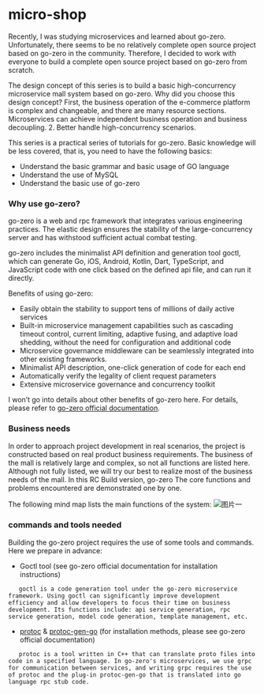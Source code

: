 # micro-shop
Recently, I was studying microservices and learned about go-zero. Unfortunately, there seems to be no relatively complete open source project based on go-zero in the community. Therefore, I decided to work with everyone to build a complete open source project based on go-zero from scratch.

The design concept of this series is to build a basic high-concurrency microservice mall system based on go-zero. Why did you choose this design concept?
First, the business operation of the e-commerce platform is complex and changeable, and there are many resource sections. Microservices can achieve independent business operation and business decoupling.
2. Better handle high-concurrency scenarios.

This series is a practical series of tutorials for go-zero. Basic knowledge will be less covered, that is, you need to have the following basics:

* Understand the basic grammar and basic usage of GO language
* Understand the use of MySQL
* Understand the basic use of go-zero

### Why use go-zero?
go-zero is a web and rpc framework that integrates various engineering practices. The elastic design ensures the stability of the large-concurrency server and has withstood sufficient actual combat testing.

go-zero includes the minimalist API definition and generation tool goctl, which can generate Go, iOS, Android, Kotlin, Dart, TypeScript, and JavaScript code with one click based on the defined api file, and can run it directly.

Benefits of using go-zero:

* Easily obtain the stability to support tens of millions of daily active services
* Built-in microservice management capabilities such as cascading timeout control, current limiting, adaptive fusing, and adaptive load shedding, without the need for configuration and additional code
* Microservice governance middleware can be seamlessly integrated into other existing frameworks.
* Minimalist API description, one-click generation of code for each end
* Automatically verify the legality of client request parameters
* Extensive microservice governance and concurrency toolkit

I won’t go into details about other benefits of go-zero here. For details, please refer to [go-zero official documentation](https://go-zero.dev/en/docs/tasks).

### Business needs
In order to approach project development in real scenarios, the project is constructed based on real product business requirements.
The business of the mall is relatively large and complex, so not all functions are listed here. Although not fully listed, we will try our best to realize most of the business needs of the mall. In this RC Build version, go-zero The core functions and problems encountered are demonstrated one by one.

The following mind map lists the main functions of the system:
![图片一](https://scarlet-impressive-bonobo-517.mypinata.cloud/ipfs/QmdQJ9Zku25XauLhxB6DzZBwZPHLDMcbeEcUvFN3mEvp3K)

### commands and tools needed
Building the go-zero project requires the use of some tools and commands. Here we prepare in advance:

* Goctl tool (see go-zero official documentation for installation instructions)

```
   goctl is a code generation tool under the go-zero microservice framework. Using goctl can significantly improve development efficiency and allow developers to focus their time on business development. Its functions include: api service generation, rpc service generation, model code generation, template management, etc.
```

* [protoc](https://grpc.io/docs/protoc-installation/) & [protoc-gen-go](https://grpc.io/docs/languages/go/quickstart/) (for installation methods, please see go-zero official documentation)

```
   protoc is a tool written in C++ that can translate proto files into code in a specified language. In go-zero's microservices, we use grpc for communication between services, and writing grpc requires the use of protoc and the plug-in protoc-gen-go that is translated into go language rpc stub code.
```
